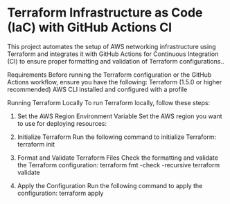# Terraform Infrastructure as Code (IaC) with GitHub Actions CI

This project automates the setup of AWS networking infrastructure using Terraform and integrates it with GitHub Actions for Continuous Integration (CI) to ensure proper formatting and validation of Terraform configurations..

Requirements
Before running the Terraform configuration or the GitHub Actions workflow, ensure you have the following:
Terraform (1.5.0 or higher recommended)
AWS CLI installed and configured with a profile

Running Terraform Locally
To run Terraform locally, follow these steps:

1. Set the AWS Region Environment Variable
Set the AWS region you want to use for deploying resources:

2. Initialize Terraform
Run the following command to initialize Terraform:
terraform init

3. Format and Validate Terraform Files
Check the formatting and validate the Terraform configuration:
terraform fmt -check -recursive
terraform validate

4. Apply the Configuration
Run the following command to apply the configuration:
terraform apply

